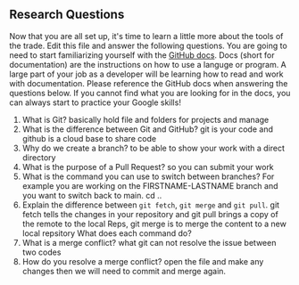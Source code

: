 ## Research Questions 

Now that you are all set up, it's time to learn a little more about the tools of the trade. Edit this file and answer the following questions. You are going to need to start familiarizing yourself with the [GitHub docs](https://docs.github.com/en). Docs (short for documentation) are the instructions on how to use a languge or program. A large part of your job as a developer will be learning how to read and work with documentation. Please reference the GitHub docs when answering the questions below. If you cannot find what you are looking for in the docs, you can always start to practice your Google skills!

1. What is Git? basically hold file and folders for projects and manage
2. What is the difference between Git and GitHub? git is your code and github is a cloud base to share code
3. Why do we create a branch? to be able to show your work with a direct directory
4. What is the purpose of a Pull Request? so you can submit your work
5. What is the command you can use to switch between branches? For example you are working on the FIRSTNAME-LASTNAME branch and you want to switch back to main. cd ..
6. Explain the difference between `git fetch`, `git merge` and `git pull`. git fetch tells the changes in your repository and git pull brings a copy of the remote to the local Reps, git merge is to merge the content to a new local repsitory What does each command do?
7. What is a merge conflict? what git can not resolve the issue between two codes
8. How do you resolve a merge conflict? open the file and make any changes then we will need to commit and merge again.
